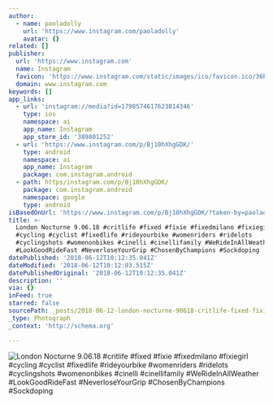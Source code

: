 ```yaml
---
author:
  - name: paoladolly
    url: 'https://www.instagram.com/paoladolly'
    avatar: {}
related: []
publisher:
  url: 'https://www.instagram.com'
  name: Instagram
  favicon: 'https://www.instagram.com/static/images/ico/favicon.ico/36b3ee2d91ed.ico'
  domain: www.instagram.com
keywords: []
app_links:
  - url: 'instagram://media?id=1798574617623814346'
    type: ios
    namespace: ai
    app_name: Instagram
    app_store_id: '389801252'
  - url: 'https://www.instagram.com/p/Bj10hXhgGDK/'
    type: android
    namespace: ai
    app_name: Instagram
    package: com.instagram.android
  - path: https/instagram.com/p/Bj10hXhgGDK/
    package: com.instagram.android
    namespace: google
    type: android
isBasedOnUrl: 'https://www.instagram.com/p/Bj10hXhgGDK/?taken-by=paoladolly'
title: >-
  London Nocturne 9.06.18 #critlife #fixed #fixie #fixedmilano #fixiegirl
  #cycling #cyclist #fixedlife #rideyourbike #womenriders #ridelots
  #cyclingshots #womenonbikes #cinelli #cinellifamily #WeRideInAllWeather
  #LookGoodRideFast #NeverloseYourGrip #ChosenByChampions #Sockdoping
datePublished: '2018-06-12T10:12:35.041Z'
dateModified: '2018-06-12T10:12:03.515Z'
datePublishedOriginal: '2018-06-12T10:12:35.041Z'
description: ''
via: {}
inFeed: true
starred: false
sourcePath: _posts/2018-06-12-london-nocturne-90618-critlife-fixed-fixie-fixedmilano.md
_type: Photograph
_context: 'http://schema.org'

---
```

![London Nocturne 9.06.18 #critlife #fixed #fixie #fixedmilano #fixiegirl #cycling #cyclist #fixedlife #rideyourbike #womenriders #ridelots #cyclingshots #womenonbikes #cinelli #cinellifamily #WeRideInAllWeather #LookGoodRideFast #NeverloseYourGrip #ChosenByChampions #Sockdoping](https://scontent-iad3-1.cdninstagram.com/vp/710c8af3201d1a24edb45cd6d84a8beb/5BB7687D/t51.2885-15/e35/33640355_189007341802726_2342551798339862528_n.jpg)